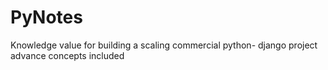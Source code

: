 # PyNotes
Knowledge value for building a scaling commercial python- django project
advance concepts included
